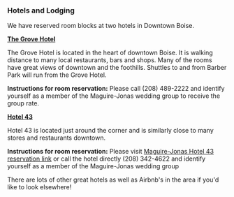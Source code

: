 ### Hotels and Lodging  
We have reserved room blocks at two hotels in Downtown Boise. 

[**The Grove Hotel**](http://www.grovehotelboise.com/)

The Grove Hotel is located in the heart of downtown Boise. It is walking distance to many local restaurants, bars and shops. Many of the rooms have great views of downtown and the foothills. Shuttles to and from Barber Park will run from the Grove Hotel.

**Instructions for room reservation:** Please call (208) 489-2222 and identify yourself as a member of the Maguire-Jonas wedding group to receive the group rate.

[**Hotel 43**](http://www.hotel43.com/)

Hotel 43 is located just around the corner and is similarly close to many stores and restaurants downtown. 

**Instructions for room reservation:** Please visit 
[Maguire-Jonas Hotel 43 reservation link](https://gc.synxis.com/rez.aspx?Hotel=14937&Chain=21644&arrive=05/12/2017&depart=05/14/2017&adult=1&child=0&PROMO=MJWG)
or call the hotel directly (208) 342-4622 and identify yourself as a member of the Maguire-Jonas wedding group   

There are lots of other great hotels as well as Airbnb's in the area if you'd like to look elsewhere!
